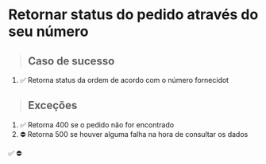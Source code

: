 # Retornar status do pedido através do seu número

> ## Caso de sucesso

1. ✅ Retorna status da ordem de acordo com o número fornecidot

> ## Exceções
1. ✅ Retorna 400 se o pedido não for encontrado
2. ⛔ Retorna 500 se houver alguma falha na hora de consultar os dados

✅
⛔